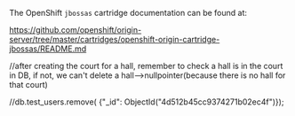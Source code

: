The OpenShift `jbossas` cartridge documentation can be found at:

https://github.com/openshift/origin-server/tree/master/cartridges/openshift-origin-cartridge-jbossas/README.md


//after creating the court for a hall, remember to check a hall is in the court in DB, if not, we can't delete a hall-->nullpointer(because there is no hall for that court)

//db.test_users.remove( {"_id": ObjectId("4d512b45cc9374271b02ec4f")});

